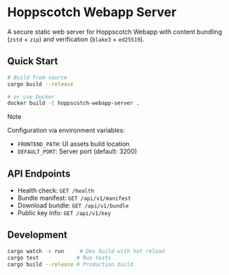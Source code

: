 # Hoppscotch Webapp Server

A secure static web server for Hoppscotch Webapp with content bundling (`zstd` + `zip`) and verification (`blake3` + `ed25519`).

## Quick Start

```bash
# Build from source
cargo build --release

# or use Docker
docker build -t hoppscotch-webapp-server .
```

> [!note] 
> Configuration via environment variables:
> - `FRONTEND_PATH`: UI assets build location
> - `DEFAULT_PORT`: Server port (default: 3200)

## API Endpoints

- Health check: `GET /health`
- Bundle manifest: `GET /api/v1/manifest` 
- Download bundle: `GET /api/v1/bundle`
- Public key info: `GET /api/v1/key`

## Development

```bash
cargo watch -x run     # Dev build with hot reload
cargo test            # Run tests
cargo build --release # Production build
```
